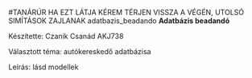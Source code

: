 #TANÁRÚR HA EZT LÁTJA KÉREM TÉRJEN VISSZA A VÉGÉN, UTOLSÓ SIMÍTÁSOK ZAJLANAK adatbazis_beadando
**Adatbázis beadandó**

Készítette: Czanik Csanád AKJ738

Választott téma: autókereskedő adatbázisa

Leírás: lásd modellek
